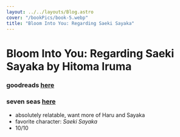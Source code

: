 ```yaml
---
layout: ../../layouts/Blog.astro
cover: "/bookPics/book-5.webp"
title: "Bloom Into You: Regarding Saeki Sayaka"
---
```


# Bloom Into You: Regarding Saeki Sayaka by Hitoma Iruma
### goodreads **[here](https://www.goodreads.com/en/book/show/49882195)**
### seven seas **[here](https://sevenseasentertainment.com/series/bloom-into-you-light-novel/)**
- absolutely relatable, want more of Haru and Sayaka
- favorite character: _Saeki Sayaka_
- 10/10